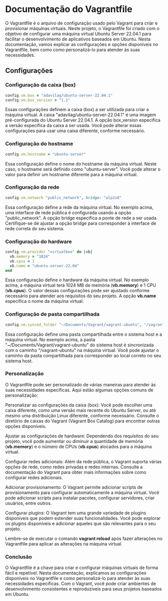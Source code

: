 # Documentação do Vagrantfile

O Vagrantfile é o arquivo de configuração usado pelo Vagrant para criar e provisionar máquinas virtuais. Neste projeto, o Vagrantfile foi criado com o objetivo de configurar uma máquina virtual Ubuntu Server 22.04.1 para facilitar o desenvolvimento de aplicativos baseados em Ubuntu. Nesta documentação, vamos explicar as configurações e opções disponíveis no Vagrantfile, bem como como personalizá-lo para atender às suas necessidades.

## Configurações

### Configuração da caixa (box)
```ruby
config.vm.box = "adavilag/ubuntu-server-22.04.1"
config.vm.box_version = "1.1"
```

Essas configurações definem a caixa (box) a ser utilizada para criar a máquina virtual. A caixa "adavilag/ubuntu-server-22.04.1" é uma imagem pré-configurada do Ubuntu Server 22.04.1. A opção box_version especifica a versão específica da caixa a ser usada. Você pode alterar essas configurações para usar uma caixa diferente, conforme necessário.

### Configuração do hostname
```ruby
config.vm.hostname = "ubuntu-server"
```
Essa configuração define o nome do hostname da máquina virtual. Neste caso, o hostname será definido como "ubuntu-server". Você pode alterar o valor para definir um hostname diferente para a máquina virtual.

### Configuração da rede
```ruby
config.vm.network "public_network", bridge: "wlp2s0"
```

Essa configuração define a rede da máquina virtual. No exemplo acima, uma interface de rede pública é configurada usando a opção "public_network". A opção bridge especifica a ponte de rede a ser usada. Certifique-se de ajustar a opção bridge para corresponder à interface de rede correta do seu sistema.

### Configuração do hardware
```ruby
config.vm.provider "virtualbox" do |vb|
  vb.memory = "1024"
  vb.cpus = 1
  vb.name = "ubuntu-server-22.04"
end
```

Essa configuração define o hardware da máquina virtual. No exemplo acima, a máquina virtual terá 1024 MB de memória (**vb.memory**) e 1 CPU (**vb.cpus**). O valor dessas configurações pode ser ajustado conforme necessário para atender aos requisitos do seu projeto. A opção **vb.name** especifica o nome da máquina virtual.

### Configuração de pasta compartilhada
```ruby
config.vm.synced_folder "~/Documents/Vagrant/vagrant-ubuntu", "/vagrant-ubuntu"
```

Essa configuração define uma pasta compartilhada entre o sistema host e a máquina virtual. No exemplo acima, a pasta "~/Documents/Vagrant/vagrant-ubuntu" do sistema host é sincronizada com o caminho "/vagrant-ubuntu" na máquina virtual. Você pode ajustar o caminho da pasta compartilhada para corresponder ao local correto no seu sistema host.

### Personalização

O Vagrantfile pode ser personalizado de várias maneiras para atender às suas necessidades específicas. Aqui estão algumas opções comuns de personalização:

Personalizar as configurações da caixa (box): Você pode escolher uma caixa diferente, como uma versão mais recente do Ubuntu Server, ou até mesmo uma distribuição Linux diferente, conforme necessário. Consulte o diretório de caixas do Vagrant (Vagrant Box Catalog) para encontrar outras opções disponíveis.

Ajustar as configurações de hardware: Dependendo dos requisitos do seu projeto, você pode aumentar ou diminuir a quantidade de memória (**vb.memory**) e o número de CPUs (**vb.cpus**) alocados para a máquina virtual.

Configurar redes adicionais: Além da rede pública, o Vagrant suporta várias opções de rede, como redes privadas e redes internas. Consulte a documentação do Vagrant para obter mais informações sobre como configurar redes adicionais.

Adicionar provisionamento: O Vagrant permite adicionar scripts de provisionamento para configurar automaticamente a máquina virtual. Você pode adicionar scripts para instalar pacotes, configurar servidores, criar usuários, entre outros.

Configurar plugins: O Vagrant tem uma grande variedade de plugins disponíveis que podem estender suas funcionalidades. Você pode explorar os plugins disponíveis e adicionar aqueles que são relevantes para o seu projeto.

Lembre-se de executar o comando **vagrant reload** após fazer alterações no Vagrantfile para aplicar as alterações na máquina virtual.

### Conclusão

O Vagrantfile é a chave para criar e configurar máquinas virtuais de forma fácil e repetível. Nesta documentação, explicamos as configurações disponíveis no Vagrantfile e como personalizá-lo para atender às suas necessidades específicas. Com o Vagrant, você pode criar ambientes de desenvolvimento consistentes e reproduzíveis para seus projetos baseados em Ubuntu.



